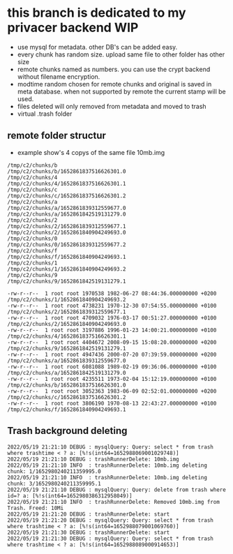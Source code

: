 # this branch is dedicated to my privacer backend WIP

* use mysql for metadata. other DB's can be added easy.
* every chunk has random size. upload same file to other folder has other size
* remote chunks named as numbers. you can use the crypt backend without filename encryption.
* modtime random chosen for remote chunks and original is saved in meta database. when not supported by remote the current stamp will be used.
* files deleted will only removed from metadata and moved to trash
* virtual .trash folder

## remote folder structur

* example show's 4 copys of the same file 10mb.img

```/tmp/c2/chunks/
/tmp/c2/chunks/b
/tmp/c2/chunks/b/1652861837516626301.0
/tmp/c2/chunks/4
/tmp/c2/chunks/4/1652861837516626301.1
/tmp/c2/chunks/c
/tmp/c2/chunks/c/1652861837516626301.2
/tmp/c2/chunks/a
/tmp/c2/chunks/a/1652861839312559677.0
/tmp/c2/chunks/a/1652861842519131279.0
/tmp/c2/chunks/2
/tmp/c2/chunks/2/1652861839312559677.1
/tmp/c2/chunks/2/1652861840904249693.0
/tmp/c2/chunks/0
/tmp/c2/chunks/0/1652861839312559677.2
/tmp/c2/chunks/f
/tmp/c2/chunks/f/1652861840904249693.1
/tmp/c2/chunks/1
/tmp/c2/chunks/1/1652861840904249693.2
/tmp/c2/chunks/9
/tmp/c2/chunks/9/1652861842519131279.1
```

```-rw-r--r--  1 root root  800093 1972-03-14 09:09:16.000000000 +0100 /tmp/c2/chunks/0/1652861839312559677.2
-rw-r--r--  1 root root 1970538 1982-06-27 08:44:36.000000000 +0200 /tmp/c2/chunks/1/1652861840904249693.2
-rw-r--r--  1 root root 4738231 1970-12-30 07:54:55.000000000 +0100 /tmp/c2/chunks/2/1652861839312559677.1
-rw-r--r--  1 root root 4709032 1976-03-17 00:51:27.000000000 +0100 /tmp/c2/chunks/2/1652861840904249693.0
-rw-r--r--  1 root root 3197886 1996-01-23 14:00:21.000000000 +0100 /tmp/c2/chunks/4/1652861837516626301.1
-rw-r--r--  1 root root 4404672 2008-09-15 15:08:20.000000000 +0200 /tmp/c2/chunks/9/1652861842519131279.1
-rw-r--r--  1 root root 4947436 2000-07-20 07:39:59.000000000 +0200 /tmp/c2/chunks/a/1652861839312559677.0
-rw-r--r--  1 root root 6081088 1989-02-19 09:36:06.000000000 +0100 /tmp/c2/chunks/a/1652861842519131279.0
-rw-r--r--  1 root root 4235511 1973-02-04 15:12:19.000000000 +0100 /tmp/c2/chunks/b/1652861837516626301.0
-rw-r--r--  1 root root 3052363 1983-06-09 02:52:01.000000000 +0200 /tmp/c2/chunks/c/1652861837516626301.2
-rw-r--r--  1 root root 3806190 1970-08-13 22:43:27.000000000 +0100 /tmp/c2/chunks/f/1652861840904249693.1
```

## Trash background deleting 

```2022/05/19 21:21:10 DEBUG : trashRunnerDelete: start
2022/05/19 21:21:10 DEBUG : mysqlQuery: Query: select * from trash where trashtime < ? a: [%!s(int64=1652988069001029748)]
2022/05/19 21:21:10 DEBUG : trashRunnerDelete: 10mb.img
2022/05/19 21:21:10 INFO  : trashRunnerDelete: 10mb.img deleting chunk: 1/1652980240211359995.0
2022/05/19 21:21:10 INFO  : trashRunnerDelete: 10mb.img deleting chunk: 3/1652980240211359995.1
2022/05/19 21:21:10 DEBUG : mysqlQuery: Query: delete from trash where id=? a: [%!s(int64=1652980386312958049)]
2022/05/19 21:21:10 INFO  : trashRunnerDelete: Removed 10mb.img from Trash. Freed: 10Mi
2022/05/19 21:21:20 DEBUG : trashRunnerDelete: start
2022/05/19 21:21:20 DEBUG : mysqlQuery: Query: select * from trash where trashtime < ? a: [%!s(int64=1652988079001069760)]
2022/05/19 21:21:30 DEBUG : trashRunnerDelete: start
2022/05/19 21:21:30 DEBUG : mysqlQuery: Query: select * from trash where trashtime < ? a: [%!s(int64=1652988089000914653)]
```